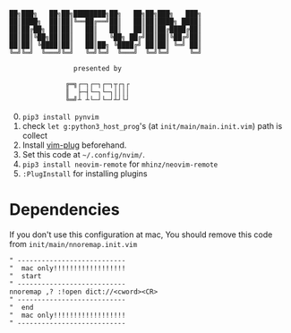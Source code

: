 ```
██╗███╗   ██╗██╗████████╗██╗   ██╗██╗███╗   ███╗
██║████╗  ██║██║╚══██╔══╝██║   ██║██║████╗ ████║
██║██╔██╗ ██║██║   ██║   ██║   ██║██║██╔████╔██║
██║██║╚██╗██║██║   ██║   ╚██╗ ██╔╝██║██║╚██╔╝██║
██║██║ ╚████║██║   ██║██╗ ╚████╔╝ ██║██║ ╚═╝ ██║
╚═╝╚═╝  ╚═══╝╚═╝   ╚═╝╚═╝  ╚═══╝  ╚═╝╚═╝     ╚═╝

                presented by

              ╔═╗┌─┐┌─┐┌─┐┬┌┐┌
              ║  ├─┤└─┐└─┐││││
              ╚═╝┴ ┴└─┘└─┘┴┘└┘

```


0. ``pip3 install pynvim``
1. check ``let g:python3_host_prog``'s (at ``init/main/main.init.vim``) path is collect
2. Install [vim-plug](https://github.com/junegunn/vim-plug/releases) beforehand.
3. Set this code at ``~/.config/nvim/``.
4. ``pip3 install neovim-remote`` for ``mhinz/neovim-remote``
5. ``:PlugInstall`` for installing plugins

# Dependencies

If you don't use this configuration at mac, You should remove this code from ``init/main/nnoremap.init.vim``

```nnoremap.init.vim
" ---------------------------
"  mac only!!!!!!!!!!!!!!!!!!
"  start
" ---------------------------
nnoremap ,? :!open dict://<cword><CR>
" ---------------------------
"  end
"  mac only!!!!!!!!!!!!!!!!!!
" ---------------------------
```
